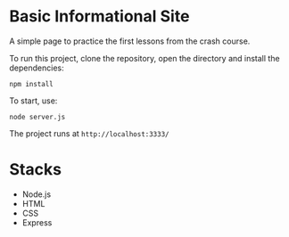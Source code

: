 # Basic Informational Site

A simple page to practice the first lessons from the crash course. 

To run this project, clone the repository, open the directory and install the dependencies:

```
npm install
```

To start, use:

```
node server.js
```
The project runs at `http://localhost:3333/`

# Stacks
- Node.js
- HTML
- CSS
- Express
